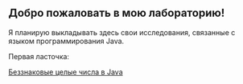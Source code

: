 ## Добро пожаловать в мою лабораторию!

Я планирую выкладывать здесь свои исследования, связанные с языком программирования Java.

Первая ласточка:

[Беззнаковые целые числа в Java](unsigned/toc.md)
